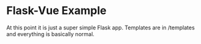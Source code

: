 # Flask-Vue Example

At this point it is just a super simple Flask app. Templates are in /templates and everything is basically normal.
